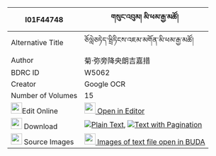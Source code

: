 |I01F44748|གསུང་འབུམ། མི་ཕམ་རྒྱ་མཚོ། 
| --- | --- 
|Alternative Title |ཅོལླེཅཏེད་ཝྲིཏིངས་འཇམ་མགོན་མི་ཕམ་རྒྱ་མཚོ།
|Author| 菊·弥旁降央朗吉嘉措
|BDRC ID | W5062
|Creator | Google OCR
|Number of Volumes| 15
|<img width="25" src="https://img.icons8.com/color/25/000000/edit-property.png">Edit Online| [<img width="25" src="https://avatars.githubusercontent.com/u/45091458?s=200&v=4"> Open in Editor](http://editor.openpecha.org/I01F44748)
|<img width="25" src="https://img.icons8.com/fluent/48/000000/download-2.png"/>  Download | [![](https://img.icons8.com/color/20/000000/txt.png)Plain Text](https://github.com/Openpecha/I01F44748/releases/download/v2/sungbum_mi_pam_gyatso_plain_I01F44748.zip), [![](https://img.icons8.com/color/20/000000/txt.png)Text with Pagination](https://github.com/Openpecha/I01F44748/releases/download/v2/sungbum_mi_pam_gyatso_pages_I01F44748.zip)
|<img width="25" src="https://img.icons8.com/plasticine/100/000000/pictures-folder.png"/>  Source Images | [<img width="25" src="https://library.bdrc.io/icons/BUDA-small.svg"> Images of text file open in BUDA](https://library.bdrc.io/show/bdr:W5062)